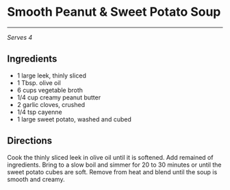 # Smooth Peanut & Sweet Potato Soup
---
*Serves 4*

## Ingredients

- 1 large leek, thinly sliced
- 1 Tbsp. olive oil
- 6 cups vegetable broth
- 1/4 cup creamy peanut butter
- 2 garlic cloves, crushed
- 1/4 tsp cayenne
- 1 large sweet potato, washed and cubed

## Directions

Cook the thinly sliced leek in olive oil until it is softened. Add remained of ingredients. Bring to a slow boil and simmer for 20 to 30 minutes or until the sweet potato cubes are soft. Remove from heat and blend until the soup is smooth and creamy.